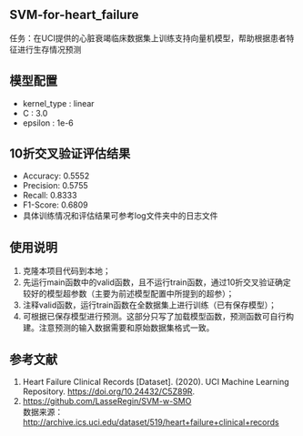 ## SVM-for-heart_failure
任务：在UCI提供的心脏衰竭临床数据集上训练支持向量机模型，帮助根据患者特征进行生存情况预测

## 模型配置
- kernel_type : linear
- C : 3.0
- epsilon : 1e-6

## 10折交叉验证评估结果
- Accuracy: 0.5552
- Precision: 0.5755
- Recall: 0.8333
- F1-Score: 0.6809
- 具体训练情况和评估结果可参考log文件夹中的日志文件

## 使用说明
1. 克隆本项目代码到本地；
2. 先运行main函数中的valid函数，且不运行train函数，通过10折交叉验证确定较好的模型超参数（主要为前述模型配置中所提到的超参）；
3. 注释valid函数，运行train函数在全数据集上进行训练（已有保存模型）；  
4. 可根据已保存模型进行预测。这部分只写了加载模型函数，预测函数可自行构建。注意预测的输入数据需要和原始数据集格式一致。  

## 参考文献
1. Heart Failure Clinical Records [Dataset]. (2020). UCI Machine Learning Repository. https://doi.org/10.24432/C5Z89R.  
2. https://github.com/LasseRegin/SVM-w-SMO  
数据来源：http://archive.ics.uci.edu/dataset/519/heart+failure+clinical+records  
